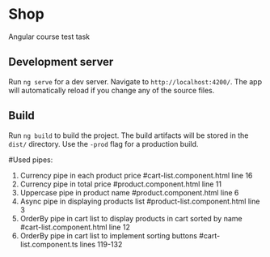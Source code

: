 # Shop

Angular course test task

## Development server

Run `ng serve` for a dev server. Navigate to `http://localhost:4200/`. The app will automatically reload if you change any of the source files.

## Build

Run `ng build` to build the project. The build artifacts will be stored in the `dist/` directory. Use the `-prod` flag for a production build.

#Used pipes: 
1) Currency pipe in each product price #cart-list.component.html line 16
2) Currency pipe in total price  #product.component.html line 11
3) Uppercase pipe in product name #product.component.html line 6
4) Async pipe in displaying products list #product-list.component.html line 3
5) OrderBy pipe in cart list to display products in cart sorted by name #cart-list.component.html line 12
6) OrderBy pipe in cart list to implement sorting buttons #cart-list.component.ts lines 119-132

